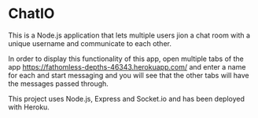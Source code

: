 # ChatIO

This is a Node.js application that lets multiple users jion a chat room with a unique username and communicate to each other.

In order to display this functionality of this app, open multiple tabs of the app https://fathomless-depths-46343.herokuapp.com/
and enter a name for each and start messaging and you will see that the other tabs will have the messages passed through.

This project uses Node.js, Express and Socket.io and has been deployed with Heroku.

